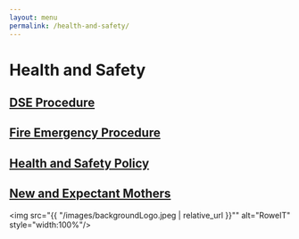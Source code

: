 ```yaml
---
layout: menu
permalink: /health-and-safety/
---
```


<h1>Health and Safety</h1>
<h2><a href="{{ "/DSE-Procedure.html" | relative_url }}">DSE Procedure</a></h2>
<h2><a href="{{ "./Fire-Emergency-Procedure.html" | relative_url }}">Fire Emergency Procedure</a></h2>
<h2><a href="{{ "./Health-and-Safety-Policy.html" | relative_url }}">Health and Safety Policy</a></h2>
<h2><a href="{{ "./New-and-Expectant-Mothers.html" | relative_url }}">New and Expectant Mothers</a></h2>

<img src="{{ "/images/backgroundLogo.jpeg | relative_url }}"" alt="RoweIT"  style="width:100%"/>

